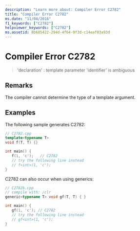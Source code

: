 ```yaml
---
description: "Learn more about: Compiler Error C2782"
title: "Compiler Error C2782"
ms.date: "11/04/2016"
f1_keywords: ["C2782"]
helpviewer_keywords: ["C2782"]
ms.assetid: 8b685422-294d-4f64-9f3d-c14eaf03a93d
---
```

# Compiler Error C2782

> 'declaration' : template parameter 'identifier' is ambiguous

## Remarks

The compiler cannot determine the type of a template argument.

## Examples

The following sample generates C2782:

```cpp
// C2782.cpp
template<typename T>
void f(T, T) {}

int main() {
   f(1, 'c');   // C2782
   // try the following line instead
   // f<int>(1, 'c');
}
```

C2782 can also occur when using generics:

```cpp
// C2782b.cpp
// compile with: /clr
generic<typename T> void gf(T, T) { }

int main() {
   gf(1, 'c'); // C2782
   // try the following line instead
   // gf<int>(1, 'c');
}
```
